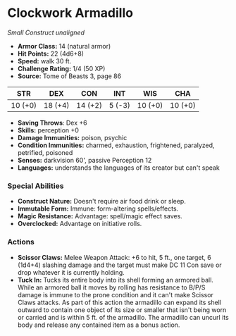 # Clockwork Armadillo

*Small* *Construct* *unaligned*

- **Armor Class:** 14 (natural armor)
- **Hit Points:** 22 (4d6+8)
- **Speed:** walk 30 ft.
- **Challenge Rating:** 1/4 (50 XP)
- **Source:** Tome of Beasts 3, page 86

| STR | DEX | CON | INT | WIS | CHA |
| --- | --- | --- | --- | --- | --- |
| 10 (+0) | 18 (+4) | 14 (+2) | 5 (-3) | 10 (+0) | 10 (+0) |

- **Saving Throws**: Dex +6
- **Skills:** perception +0
- **Damage Immunities:** poison, psychic
- **Condition Immunities:** charmed, exhaustion, frightened, paralyzed, petrified, poisoned
- **Senses:** darkvision 60', passive Perception 12
- **Languages:** understands the languages of its creator but can't speak

### Special Abilities

- **Construct Nature:** Doesn't require air food drink or sleep.
- **Immutable Form:** Immune: form-altering spells/effects.
- **Magic Resistance:** Advantage: spell/magic effect saves.
- **Overclocked:** Advantage on initiative rolls.

### Actions

- **Scissor Claws:** Melee Weapon Attack: +6 to hit, 5 ft., one target, 6 (1d4+4) slashing damage and the target must make DC 11 Con save or drop whatever it is currently holding.
- **Tuck In:** Tucks its entire body into its shell forming an armored ball. While an armored ball it moves by rolling has resistance to B/P/S damage is immune to the prone condition and it can't make Scissor Claws attacks. As part of this action the armadillo can expand its shell outward to contain one object of its size or smaller that isn't being worn or carried and is within 5 ft. of the armadillo. The armadillo can uncurl its body and release any contained item as a bonus action.


